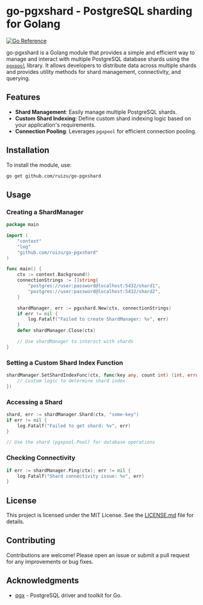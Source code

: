# go-pgxshard - PostgreSQL sharding for Golang

[![Go Reference](https://pkg.go.dev/badge/github.com/ruizu/go-pgxshard.svg)](https://pkg.go.dev/github.com/ruizu/go-pgxshard)

go-pgxshard is a Golang module that provides a simple and efficient way to manage and interact with multiple PostgreSQL database shards using the [`pgxpool`](https://pkg.go.dev/github.com/jackc/pgx/v5/pgxpool) library. It allows developers to distribute data across multiple shards and provides utility methods for shard management, connectivity, and querying.

## Features

- **Shard Management**: Easily manage multiple PostgreSQL shards.
- **Custom Shard Indexing**: Define custom shard indexing logic based on your application's requirements.
- **Connection Pooling**: Leverages `pgxpool` for efficient connection pooling.

## Installation

To install the module, use:

```bash
go get github.com/ruizu/go-pgxshard
```

## Usage

### Creating a ShardManager

```go
package main

import (
	"context"
	"log"
	"github.com/ruizu/go-pgxshard"
)

func main() {
	ctx := context.Background()
	connectionStrings := []string{
		"postgres://user:password@localhost:5432/shard1",
		"postgres://user:password@localhost:5432/shard2",
	}

	shardManager, err := pgxshard.New(ctx, connectionStrings)
	if err != nil {
		log.Fatalf("Failed to create ShardManager: %v", err)
	}
	defer shardManager.Close(ctx)

	// Use shardManager to interact with shards
}
```

### Setting a Custom Shard Index Function

```go
shardManager.SetShardIndexFunc(ctx, func(key any, count int) (int, error) {
	// Custom logic to determine shard index
})
```

### Accessing a Shard

```go
shard, err := shardManager.Shard(ctx, "some-key")
if err != nil {
	log.Fatalf("Failed to get shard: %v", err)
}

// Use the shard (pgxpool.Pool) for database operations
```

### Checking Connectivity

```go
if err := shardManager.Ping(ctx); err != nil {
	log.Fatalf("Shard connectivity issue: %v", err)
}
```

## License

This project is licensed under the MIT License. See the [LICENSE.md](LICENSE.md) file for details.

## Contributing

Contributions are welcome! Please open an issue or submit a pull request for any improvements or bug fixes.

## Acknowledgments

- [pgx](https://github.com/jackc/pgx) - PostgreSQL driver and toolkit for Go.